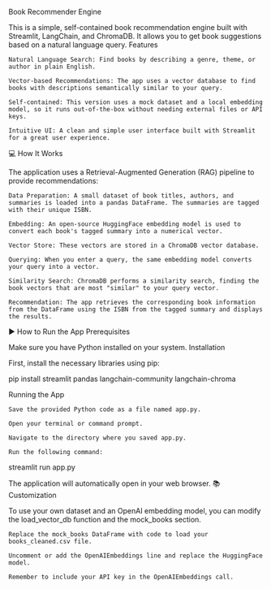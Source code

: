 Book Recommender Engine

This is a simple, self-contained book recommendation engine built with Streamlit, LangChain, and ChromaDB. It allows you to get book suggestions based on a natural language query.
 Features

    Natural Language Search: Find books by describing a genre, theme, or author in plain English.

    Vector-based Recommendations: The app uses a vector database to find books with descriptions semantically similar to your query.

    Self-contained: This version uses a mock dataset and a local embedding model, so it runs out-of-the-box without needing external files or API keys.

    Intuitive UI: A clean and simple user interface built with Streamlit for a great user experience.

💻 How It Works

The application uses a Retrieval-Augmented Generation (RAG) pipeline to provide recommendations:

    Data Preparation: A small dataset of book titles, authors, and summaries is loaded into a pandas DataFrame. The summaries are tagged with their unique ISBN.

    Embedding: An open-source HuggingFace embedding model is used to convert each book's tagged summary into a numerical vector.

    Vector Store: These vectors are stored in a ChromaDB vector database.

    Querying: When you enter a query, the same embedding model converts your query into a vector.

    Similarity Search: ChromaDB performs a similarity search, finding the book vectors that are most "similar" to your query vector.

    Recommendation: The app retrieves the corresponding book information from the DataFrame using the ISBN from the tagged summary and displays the results.

▶️ How to Run the App
Prerequisites

Make sure you have Python installed on your system.
Installation

First, install the necessary libraries using pip:

pip install streamlit pandas langchain-community langchain-chroma

Running the App

    Save the provided Python code as a file named app.py.

    Open your terminal or command prompt.

    Navigate to the directory where you saved app.py.

    Run the following command:

streamlit run app.py

The application will automatically open in your web browser.
📚 Customization

To use your own dataset and an OpenAI embedding model, you can modify the load_vector_db function and the mock_books section.

    Replace the mock_books DataFrame with code to load your books_cleaned.csv file.

    Uncomment or add the OpenAIEmbeddings line and replace the HuggingFace model.

    Remember to include your API key in the OpenAIEmbeddings call.
